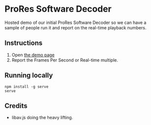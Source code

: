 # ProRes Software Decoder

Hosted demo of our initial ProRes Software Decoder so we can have a sample of people run it and report on the real-time playback numbers.

## Instructions

1.  Open [the demo page](https://descriptinc.github.io/prores-software-decoder/)
2.  Report the Frames Per Second or Real-time multiple.

## Running locally

```
npm install -g serve
serve
```

## Credits

- libav.js doing the heavy lifting.
